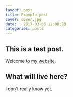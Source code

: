 ```yaml
---
layout: post
title: Example post
cover: cover.jpg
date:   2017-03-08 12:00:00
categories: posts
---
```


## This is a test post.

Welcome to [my website](http://www.isaacschultz.com).

## What will live here?

I don't really know yet.
